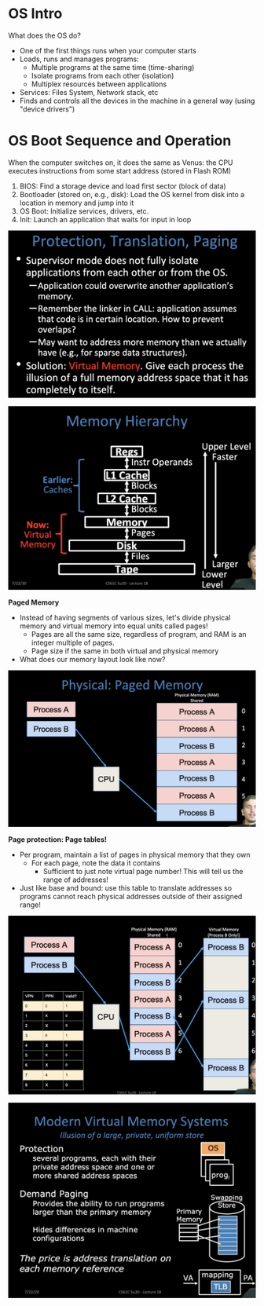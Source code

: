 # OS Intro

What does the OS do?

- One of the first things runs when your computer starts
- Loads, runs and manages programs:
  - Multiple programs at the same time (time-sharing)
  - Isolate programs from each other (isolation)
  - Multiplex resources between applications 
- Services: Files System, Network stack, etc
- Finds and controls all the devices in the machine in a general way (using "device drivers")

# OS Boot Sequence and Operation

When the computer switches on, it does the same as Venus: the CPU executes instructions from some start address (stored in Flash ROM)

1. BIOS: Find a storage device and load first sector (block of data)
2. Bootloader (stored on, e.g., disk): Load the OS kernel from disk into a location in memory and jump into it 
3. OS Boot: Initialize services, drivers, etc.
4. Init: Launch an application that waits for input in loop

![image-20220904100657389](lecture18.assets/image-20220904100657389.png)

![image-20220904101228738](lecture18.assets/image-20220904101228738.png)



**Paged Memory**

- Instead of having segments of various sizes, let's divide physical memory and virtual memory into equal units called pages!
  - Pages are all the same size, regardless of program, and RAM is an integer multiple of pages.
  - Page size if the same in both virtual and physical memory
- What does our memory layout look like now?

![image-20220904133756519](lecture18.assets/image-20220904133756519.png)

**Page protection: Page tables!**

- Per program, maintain a list of pages in physical memory that they own 
  - For each page, note the data it contains 
    - Sufficient to just note virtual page number! This will tell us the range of addresses!
- Just like base and bound: use this table to translate addresses so programs cannot reach physical addresses outside of their assigned range!

![image-20220904134355890](lecture18.assets/image-20220904134355890.png)

![image-20220904140810488](lecture18.assets/image-20220904140810488.png)
